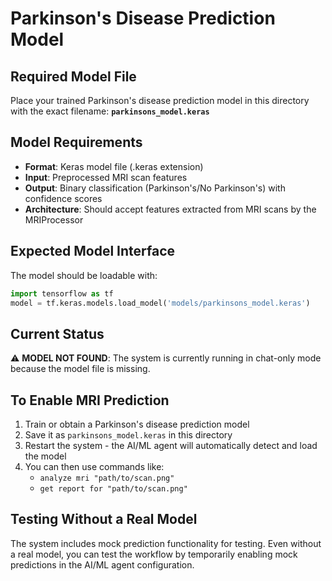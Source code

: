 # Parkinson's Disease Prediction Model

## Required Model File
Place your trained Parkinson's disease prediction model in this directory with the exact filename:
**`parkinsons_model.keras`**

## Model Requirements
- **Format**: Keras model file (.keras extension)
- **Input**: Preprocessed MRI scan features
- **Output**: Binary classification (Parkinson's/No Parkinson's) with confidence scores
- **Architecture**: Should accept features extracted from MRI scans by the MRIProcessor

## Expected Model Interface
The model should be loadable with:
```python
import tensorflow as tf
model = tf.keras.models.load_model('models/parkinsons_model.keras')
```

## Current Status
⚠️ **MODEL NOT FOUND**: The system is currently running in chat-only mode because the model file is missing.

## To Enable MRI Prediction
1. Train or obtain a Parkinson's disease prediction model
2. Save it as `parkinsons_model.keras` in this directory
3. Restart the system - the AI/ML agent will automatically detect and load the model
4. You can then use commands like:
   - `analyze mri "path/to/scan.png"`
   - `get report for "path/to/scan.png"`

## Testing Without a Real Model
The system includes mock prediction functionality for testing. Even without a real model, you can test the workflow by temporarily enabling mock predictions in the AI/ML agent configuration.